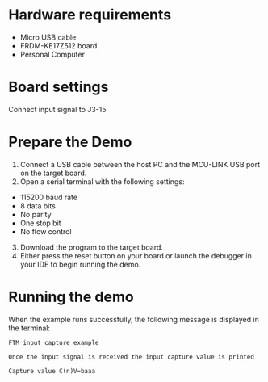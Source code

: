 Hardware requirements
=====================
- Micro USB cable
- FRDM-KE17Z512 board
- Personal Computer

Board settings
==============
Connect input signal to J3-15

Prepare the Demo
================
1.  Connect a USB cable between the host PC and the MCU-LINK USB port on the target board.
2.  Open a serial terminal with the following settings:
   - 115200 baud rate
   - 8 data bits
   - No parity
   - One stop bit
   - No flow control
3. Download the program to the target board.
4. Either press the reset button on your board or launch the debugger in your IDE to begin running the demo.

Running the demo
================
When the example runs successfully, the following message is displayed in the terminal:

~~~~~~~~~~~~~~~~~~~~~~~
FTM input capture example

Once the input signal is received the input capture value is printed

Capture value C(n)V=baaa
~~~~~~~~~~~~~~~~~~~~~~~
